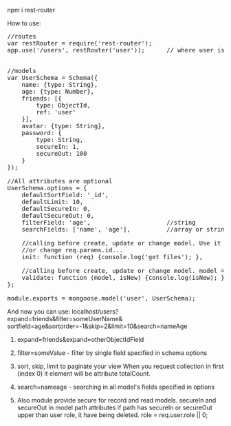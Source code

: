 npm i rest-router

How to use:
<pre>
//routes
var restRouter = require('rest-router');
app.use('/users', restRouter('user'));      // where user is name of mongo model


//models
var UserSchema = Schema({
    name: {type: String},
    age: {type: Number},
    friends: [{
        type: ObjectId,
        ref: 'user'
    }],
    avatar: {type: String},
    password: {
        type: String,
        secureIn: 1,
        secureOut: 100
    }
});

//All attributes are optional
UserSchema.options = {
    defaultSortField: '_id',
    defaultLimit: 10,
    defaultSecureIn: 0,
    defaultSecureOut: 0,
    filterField: 'age',                     //string
    searchFields: ['name', 'age'],          //array or string

    //calling before create, update or change model. Use it for save file or
    //or change req.params.id...
    init: function (req) {console.log('get files'); },

    //calling before create, update or change model. model = req.body;
    validate: function (model, isNew) {console.log(isNew); }
};

module.exports = mongoose.model('user', UserSchema);
</pre>

<p>
And now you can use:
localhost/users?expand=friends&filter=someUserName&
            sortfield=age&sortorder=-1&skip=2&limit=10&search=nameAge

1. expand=friends&expand=otherObjectIdField

2. filter=someValue - filter by single field specified in schema options

3. sort, skip, limit to paginate your view
    When you request collection in first (index 0) it element will be
    attribute totalCount.

4. search=nameage - searching in all model's fields specified in options

5. Also module provide secure for record and read models.
    secureIn and secureOut in model path attributes
    if path has secureIn or secureOut upper than user role,
    it have being deleted.
    role = req.user.role || 0;
</p>
